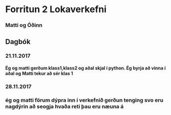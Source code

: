 # Forritun 2 Lokaverkefni
### Matti og Óðinn
## Dagbók
### 21.11.2017
#### Ég og matti gerðum klass1,klass2 og aðal skjal í python. Ég byrja að vinna í aðal og Matti tekur að sér klas 1 
### 28.11.2017
### ég og matti förum dýpra inn í verkefnið gerðun tenging svo eru nagdýrin að seogja hvaða reti þau eru næuna á